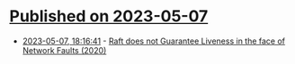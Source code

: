 # [Published on 2023-05-07](index.md)

* [2023-05-07, 18:16:41](https://lobste.rs/s/dutlhf/raft_does_not_guarantee_liveness_face) - [Raft does not Guarantee Liveness in the face of Network Faults (2020)](https://decentralizedthoughts.github.io/2020-12-12-raft-liveness-full-omission/)
